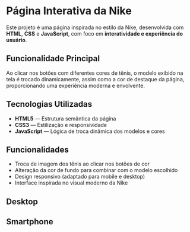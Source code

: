 # Página Interativa da Nike

Este projeto é uma página inspirada no estilo da Nike, desenvolvida com **HTML**, **CSS** e **JavaScript**, com foco em **interatividade e experiência do usuário**.

## Funcionalidade Principal

Ao clicar nos botões com diferentes cores de tênis, o modelo exibido na tela é trocado dinamicamente, assim como a cor de destaque da página, proporcionando uma experiência moderna e envolvente.

## Tecnologias Utilizadas

- **HTML5** — Estrutura semântica da página
- **CSS3** — Estilização e responsividade
- **JavaScript** — Lógica de troca dinâmica dos modelos e cores

## Funcionalidades

- Troca de imagem dos tênis ao clicar nos botões de cor
- Alteração da cor de fundo para combinar com o modelo escolhido
- Design responsivo (adaptado para mobile e desktop)
- Interface inspirada no visual moderno da Nike

## Desktop



## Smartphone





